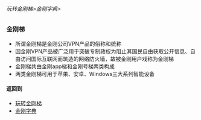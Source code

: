 ###### 玩转金刚梯>金刚字典>

### 金刚梯

- 所谓金刚梯是金刚公司VPN产品的俗称和统称
- 因金刚VPN产品被广泛用于突破专制政权为阻止其国民自由获取公开信息、自由访问国际互联网而筑造的网络防火墙，故被金刚用户戏称为金刚梯
- 金刚梯共由金刚app梯和金刚号梯两类构成
- 两类金刚梯可用于苹果、安卓、Windows三大系列智能设备


#### 返回到
- [玩转金刚梯](https://github.com/a2zitpro/web/blob/master/LadderFree/main.md)
- [金刚字典](https://github.com/a2zitpro/web/blob/master/LadderFree/kkDictionary/kkDictionary.md)
